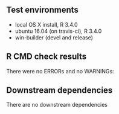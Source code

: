 ## Test environments
* local OS X install, R 3.4.0
* ubuntu 16.04 (on travis-ci), R 3.4.0
* win-builder (devel and release)

## R CMD check results
There were no ERRORs and no WARNINGs:

## Downstream dependencies
There are no downstream dependencies
